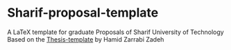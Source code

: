 # Sharif-proposal-template
A LaTeX template for graduate Proposals of Sharif University of Technology <br />
Based on the [Thesis-template](https://github.com/zarrabi/thesis-template) by Hamid Zarrabi Zadeh

